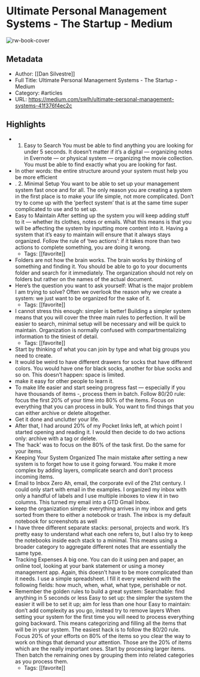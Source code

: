 # Ultimate Personal Management Systems - The Startup - Medium

![rw-book-cover](https://readwise-assets.s3.amazonaws.com/static/images/article3.5c705a01b476.png)

## Metadata
- Author: [[Dan Silvestre]]
- Full Title: Ultimate Personal Management Systems - The Startup - Medium
- Category: #articles
- URL: https://medium.com/swlh/ultimate-personal-management-systems-41f376f4ec2c

## Highlights
- 1. Easy to Search
  You must be able to find anything you are looking for under 5 seconds.
  It doesn’t matter if it’s a digital — organizing notes in Evernote — or physical system — organizing the movie collection. You must be able to find exactly what you are looking for fast.
- In other words: the entire structure around your system must help you be more efficient
- .
  2. Minimal Setup
  You want to be able to set up your management system fast once and for all.
  The only reason you are creating a system in the first place is to make your life simple, not more complicated. Don’t try to come up with the ‘perfect system’ that is at the same time super complicated to use and to set up.
- Easy to Maintain
  After setting up the system you will keep adding stuff to it — whether its clothes, notes or emails.
  What this means is that you will be affecting the system by inputting more content into it. Having a system that it’s easy to maintain will ensure that it always stays organized.
  Follow the rule of ‘two actions’: if it takes more than two actions to complete something, you are doing it wrong.
    - Tags: [[favorite]] 
- Folders are not how the brain works. The brain works by thinking of something and finding it. You should be able to go to your documents folder and search for it immediately. The organization should not rely on folders but rather on the names of the actual document.
- Here’s the question you want to ask yourself:
  What is the major problem I am trying to solve?
  Often we overlook the reason why we create a system: we just want to be organized for the sake of it.
    - Tags: [[favorite]] 
- I cannot stress this enough: simpler is better!
  Building a simpler system means that you will cover the three main rules to perfection. It will be easier to search, minimal setup will be necessary and will be quick to maintain.
  Organization is normally confused with compartmentalizing information to the tiniest of detail.
    - Tags: [[favorite]] 
- Start by thinking of what you can join by type and what big groups you need to create.
- It would be weird to have different drawers for socks that have different colors. You would have one for black socks, another for blue socks and so on. This doesn’t happen: space is limited.
- make it easy for other people to learn it.
- To make life easier and start seeing progress fast — especially if you have thousands of items -, process them in batch. Follow 80/20 rule: focus the first 20% of your time into 80% of the items.
  Focus on everything that you can process in bulk. You want to find things that you can either archive or delete altogether.
- Get it done and unclutter your life.
- After that, I had around 20% of my Pocket links left, at which point I started opening and reading it. I would then decide to do two actions only: archive with a tag or delete.
- The ‘hack’ was to focus on the 80% of the task first. Do the same for your items.
- Keeping Your System Organized
  The main mistake after setting a new system is to forget how to use it going forward.
  You make it more complex by adding layers, complicate search and don’t process incoming items.
- Email to Inbox Zero
  Ah, email, the corporate evil of the 21st century. I could only start with email in the examples.
  I organized my inbox with only a handful of labels and I use multiple inboxes to view it in two columns. This turned my email into a GTD Gmail Inbox.
- keep the organization simple: everything arrives in my inbox and gets sorted from there to either a notebook or trash. The inbox is my default notebook for screenshots as well
- I have three different separate stacks: personal, projects and work. It’s pretty easy to understand what each one refers to, but I also try to keep the notebooks inside each stack to a minimal. This means using a broader category to aggregate different notes that are essentially the same type.
- Tracking Expenses
  A big one. You can do it using pen and paper, an online tool, looking at your bank statement or using a money management app.
  Again, this doesn’t have to be more complicated than it needs.
  I use a simple spreadsheet. I fill it every weekend with the following fields: how much, when, what, what type, perishable or not.
- Remember the golden rules to build a great system:
  Searchable: find anything in 5 seconds or less
  Easy to set up: the simpler the system the easier it will be to set it up; aim for less than one hour
  Easy to maintain: don’t add complexity as you go, instead try to remove layers
  When setting your system for the first time you will need to process everything going backward. This means categorizing and filling all the items that will be in your system.
  The easiest hack is to follow the 80/20 rule. Focus 20% of your efforts on 80% of the items so you clear the way to work on things that demand your attention. Those are the 20% of items which are the really important ones.
  Start by processing larger items. Then batch the remaining ones by grouping them into related categories as you process them.
    - Tags: [[favorite]] 
